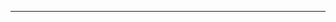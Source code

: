 <!--
CO_OP_TRANSLATOR_METADATA:
{
  "original_hash": "5bda4f2cfb3f11d2ced64f37350d8be5",
  "translation_date": "2025-08-28T20:32:01+00:00",
  "source_file": "README.md",
  "language_code": "hk"
}
-->


---

